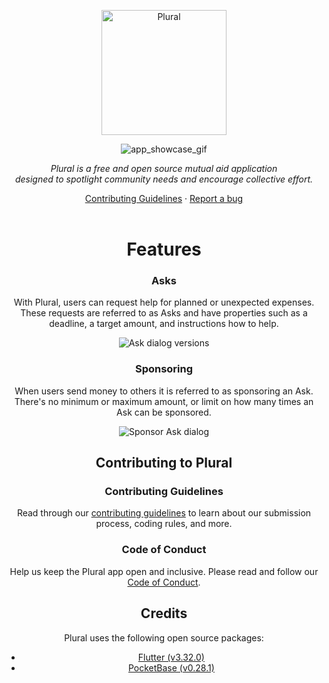 <p align="center">
    <a href="#"><img src="https://storage.googleapis.com/plural-assets/Plural_App_Logo.png" alt="Plural" width="200"></a>
    <br>
</p>

<hp align="center">
  <p align="center">
    <img alt="app_showcase_gif" src="https://storage.googleapis.com/plural-assets/plural_showcase.gif"/>
  </p>
</p>

<p align="center">
    <em>Plural is a free and open source mutual aid application
        <br>designed to spotlight community needs and encourage collective effort.</em>
</p>

<p align="center">
    <a href="CONTRIBUTING.md">Contributing Guidelines</a>
    ·
    <a href="https://github.com/Ecanus/plural/issues">Report a bug</a>
    <br>
    <br>
</p>

# Features

### Asks

With Plural, users can request help for planned or unexpected expenses. These requests are referred to as Asks and have properties such as a deadline, a target amount, and instructions how to help.

<p align="center"><img src="https://storage.googleapis.com/plural-assets/asks_github_600px.png" alt="Ask dialog versions"></p>

### Sponsoring

When users send money to others it is referred to as sponsoring an Ask. There's no minimum or maximum amount, or limit on how many times an Ask can be sponsored.

<p align="center"><img src="https://storage.googleapis.com/plural-assets/sponsor_asks_github_600px.png" alt="Sponsor Ask dialog"></p>

## Contributing to Plural

### Contributing Guidelines

Read through our [contributing guidelines][contributing] to learn about our submission process, coding rules, and more.

### Code of Conduct

Help us keep the Plural app open and inclusive. Please read and follow our [Code of Conduct][codeofconduct].

## Credits

Plural uses the following open source packages:

- [Flutter (v3.32.0)](https://flutter.dev/)
- [PocketBase (v0.28.1)](https://pocketbase.io/)


[contributing]: CONTRIBUTING.md
[codeofconduct]: CODE_OF_CONDUCT.md

